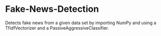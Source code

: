 # Fake-News-Detection
Detects fake news from a given data set by importing NumPy and using a TfidfVectorizer and a PassiveAggressiveClassifier.
